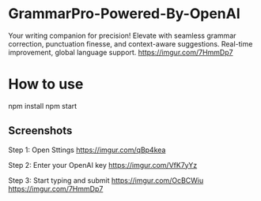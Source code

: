 # GrammarPro-Powered-By-OpenAI
Your writing companion for precision! Elevate with seamless grammar correction, punctuation finesse, and context-aware suggestions. Real-time improvement, global language support.
https://imgur.com/7HmmDp7
# How to use
npm install
npm start

## Screenshots



Step 1: Open Sttings
https://imgur.com/qBp4kea

Step 2: Enter your OpenAI key
https://imgur.com/VfK7yYz

Step 3: Start typing and submit
https://imgur.com/OcBCWiu
https://imgur.com/7HmmDp7



